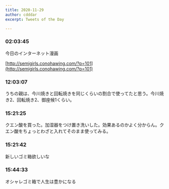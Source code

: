 ```yaml
---
title: 2020-11-29
author: cdddar
excerpt: Tweets of the Day

---
```


### 02:03:45

今日のインターネット漫画

[http://semigirls.conohawing.com/?p=101](http://semigirls.conohawing.com/?p=101)

### 12:03:07

うちの親は、今川焼きと回転焼きを同じくらいの割合で使ってたと思う。今川焼き2、回転焼き2、御座候1くらい。

### 15:21:25

クエン酸を買った。加湿器をつけ置き洗いした。効果あるのかよく分からん。クエン酸をちょっとわざと入れてそのまま使ってみる。

### 15:21:42

新しいゴミ箱欲しいな

### 15:44:33

オシャレゴミ箱で人生は豊かになる

